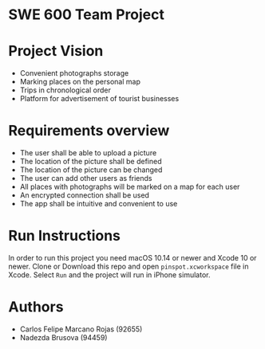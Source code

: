 # SWE 600 Team Project

# Project Vision
- Convenient photographs storage
- Marking places on the personal map
- Trips in chronological order
- Platform for advertisement of tourist businesses

# Requirements overview
- The user shall be able to upload a picture
- The location of the picture shall be defined
- The location of the picture can be changed
- The user can add other users as friends
- All places with photographs will be marked on a map for each user
- An encrypted connection shall be used
- The app shall be intuitive and convenient to use

# Run Instructions
In order to run this project you need macOS 10.14 or newer and Xcode 10 or newer.
Clone or Download this repo and open `pinspot.xcworkspace` file in Xcode.
Select `Run` and the project will run in iPhone simulator.

# Authors
- Carlos Felipe Marcano Rojas (92655)
- Nadezda Brusova (94459)
